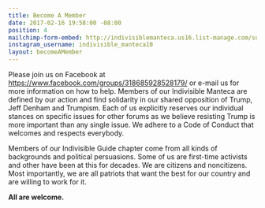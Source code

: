 ```yaml
---
title: Become A Member
date: 2017-02-16 19:58:00 -08:00
position: 4
mailchimp-form-embed: http://indivisiblemanteca.us16.list-manage.com/subscribe?u=c4f066a9049a7114711840c54&id=4ad7937605
instagram_username: indivisible_manteca10
layout: becomeAMember
---
```


Please join us on Facebook at https://www.facebook.com/groups/318685928528179/ or e-mail us for more information on how to help.
Members of our Indivisible Manteca are defined by our action and find solidarity in our shared opposition of Trump, Jeff Denham and Trumpism. Each of us explicitly reserves our individual stances on specific issues for other forums as we believe resisting Trump is more important than any single issue. We adhere to a Code of Conduct that welcomes and respects everybody.

Members of our Indivisible Guide chapter come from all kinds of backgrounds and political persuasions. Some of us are first-time activists and other have been at this for decades. We are citizens and noncitizens. Most importantly, we are all patriots that want the best for our country and are willing to work for it.

**All are welcome.**

